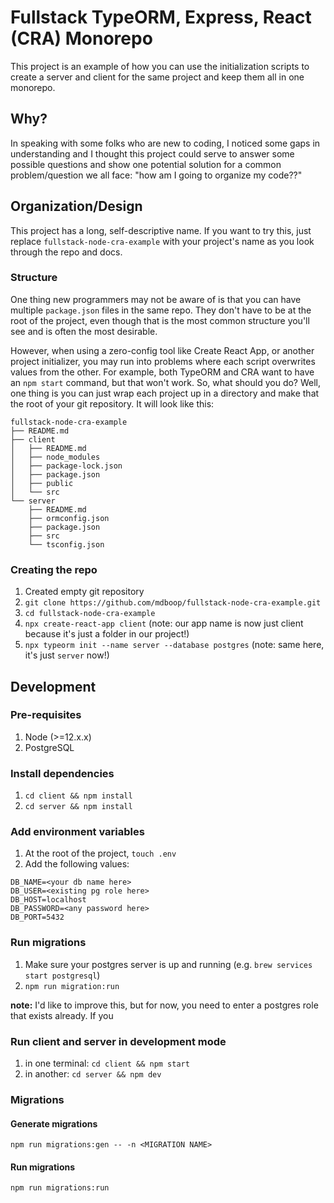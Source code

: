 # Fullstack TypeORM, Express, React (CRA) Monorepo

This project is an example of how you can use the initialization scripts to create a server and client for the same project and keep them all in one monorepo.

## Why?

In speaking with some folks who are new to coding, I noticed some gaps in understanding and I thought this project could serve to answer some possible questions and show one potential solution for a common problem/question we all face: "how am I going to organize my code??"

## Organization/Design

This project has a long, self-descriptive name. If you want to try this, just replace `fullstack-node-cra-example` with your project's name as you look through the repo and docs.

### Structure

One thing new programmers may not be aware of is that you can have multiple `package.json` files in the same repo. They don't have to be at the root of the project, even though that is the most common structure you'll see and is often the most desirable.

However, when using a zero-config tool like Create React App, or another project initializer, you may run into problems where each script overwrites values from the other. For example, both TypeORM and CRA want to have an `npm start` command, but that won't work. So, what should you do? Well, one thing is you can just wrap each project up in a directory and make that the root of your git repository. It will look like this:

```
fullstack-node-cra-example
├── README.md
├── client
│   ├── README.md
│   ├── node_modules
│   ├── package-lock.json
│   ├── package.json
│   ├── public
│   └── src
└── server
    ├── README.md
    ├── ormconfig.json
    ├── package.json
    ├── src
    └── tsconfig.json
```

### Creating the repo

1. Created empty git repository
2. `git clone https://github.com/mdboop/fullstack-node-cra-example.git`
3. `cd fullstack-node-cra-example`
4. `npx create-react-app client` (note: our app name is now just client because it's just a folder in our project!)
5. `npx typeorm init --name server --database postgres` (note: same here, it's just `server` now!)

## Development

### Pre-requisites

1. Node (>=12.x.x)
2. PostgreSQL

### Install dependencies

1. `cd client && npm install`
2. `cd server && npm install`

### Add environment variables

1. At the root of the project, `touch .env`
2. Add the following values:

```
DB_NAME=<your db name here>
DB_USER=<existing pg role here>
DB_HOST=localhost
DB_PASSWORD=<any password here>
DB_PORT=5432
```

### Run migrations

1. Make sure your postgres server is up and running (e.g. `brew services start postgresql`)
2. `npm run migration:run`

**note:** I'd like to improve this, but for now, you need to enter a postgres role that exists already. If you

### Run client and server in development mode

1. in one terminal: `cd client && npm start`
2. in another: `cd server && npm dev`

### Migrations

#### Generate migrations

`npm run migrations:gen -- -n <MIGRATION NAME>`

#### Run migrations

`npm run migrations:run`
